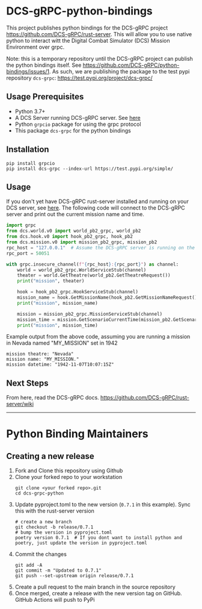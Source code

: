 # DCS-gRPC-python-bindings
This project publishes python bindings for the DCS-gRPC project https://github.com/DCS-gRPC/rust-server. This
will allow you to use native python to interact witt the Digital Combat Simulator (DCS) Mission Environment over
grpc.

Note: this is a temporary repository until the DCS-gRPC project can publish the python bindings itself.
See https://github.com/DCS-gRPC/python-bindings/issues/1. As such, we are publishing the package to the test pypi
repository `dcs-grpc`: https://test.pypi.org/project/dcs-grpc/

## Usage Prerequisites

- Python 3.7+
- A DCS Server running DCS-gRPC server. See [here](https://github.com/DCS-gRPC/rust-server/blob/main/README.md)
- Python `grpcio` package for using the grpc protocol
- This package `dcs-grpc` for the python bindings

## Installation

```shell
pip install grpcio
pip install dcs-grpc --index-url https://test.pypi.org/simple/
```

## Usage

If you don't yet have DCS-gRPC rust-server installed and running on your DCS server, see 
[here](https://github.com/DCS-gRPC/rust-server/blob/main/README.md). 
The following code will connect to the DCS-gRPC server and print out the current mission name and time.

```python
import grpc
from dcs.world.v0 import world_pb2_grpc, world_pb2
from dcs.hook.v0 import hook_pb2_grpc, hook_pb2
from dcs.mission.v0 import mission_pb2_grpc, mission_pb2
rpc_host = "127.0.0.1"  # Assume the DCS-gRPC server is running on the same machine as this code
rpc_port = 50051

with grpc.insecure_channel(f"{rpc_host}:{rpc_port}") as channel:
    world = world_pb2_grpc.WorldServiceStub(channel)
    theater = world.GetTheatre(world_pb2.GetTheatreRequest())
    print("mission", theater)

    hook = hook_pb2_grpc.HookServiceStub(channel)
    mission_name = hook.GetMissionName(hook_pb2.GetMissionNameRequest())
    print("mission", mission_name)

    mission = mission_pb2_grpc.MissionServiceStub(channel)
    mission_time = mission.GetScenarioCurrentTime(mission_pb2.GetScenarioCurrentTimeRequest())
    print("mission", mission_time)
```

Example output from the above code, assuming you are running a mission in Nevada named "MY_MISSION" set in 1942
```
mission theatre: "Nevada"
mission name: "MY_MISSION."
mission datetime: "1942-11-07T10:07:15Z"
```

## Next Steps
From here, read the DCS-gRPC docs. https://github.com/DCS-gRPC/rust-server/wiki

-----

# Python Binding Maintainers

## Creating a new release

1. Fork and Clone this repository using Github
2. Clone your forked repo to your workstation
    ```shell
    git clone <your forked repo>.git
    cd dcs-grpc-python
    ```
3. Update pyproject.toml to the new version (`0.7.1` in this example). Sync this with the rust-server version
    ```shell
    # create a new branch
    git checkout -b release/0.7.1
    # bump the version in pyproject.toml
    poetry version 0.7.1  # If you dont want to install python and poetry, just update the version in pyproject.toml
    ```
4. Commit the changes
    ```shell
    git add -A
    git commit -m "Updated to 0.7.1"
    git push --set-upstream origin release/0.7.1
    ```
5. Create a pull request to the main branch in the source repository 
6. Once merged, create a release with the new version tag on GitHub. GitHub Actions will push to PyPi